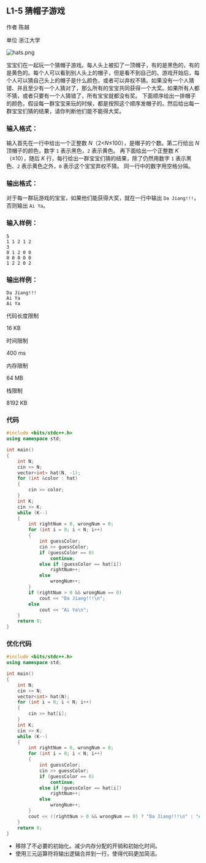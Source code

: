 ## **L1-5 猜帽子游戏**

作者 陈越

单位 浙江大学

![hats.png](https://gitee.com/chen-houchao/images/raw/master/114c3de7-56ef-41af-8e43-db9a3fc769fc.png)

宝宝们在一起玩一个猜帽子游戏。每人头上被扣了一顶帽子，有的是黑色的，有的是黄色的。每个人可以看到别人头上的帽子，但是看不到自己的。游戏开始后，每个人可以猜自己头上的帽子是什么颜色，或者可以弃权不猜。如果没有一个人猜错、并且至少有一个人猜对了，那么所有的宝宝共同获得一个大奖。如果所有人都不猜，或者只要有一个人猜错了，所有宝宝就都没有奖。
下面顺序给出一排帽子的颜色，假设每一群宝宝来玩的时候，都是按照这个顺序发帽子的。然后给出每一群宝宝们猜的结果，请你判断他们能不能得大奖。

### 输入格式：

输入首先在一行中给出一个正整数 *N*（2<*N*≤100），是帽子的个数。第二行给出 *N* 顶帽子的颜色，数字 `1` 表示黑色，`2` 表示黄色。
再下面给出一个正整数 *K*（≤10），随后 *K* 行，每行给出一群宝宝们猜的结果，除了仍然用数字 `1` 表示黑色、`2` 表示黄色之外，`0` 表示这个宝宝弃权不猜。
同一行中的数字用空格分隔。

### 输出格式：

对于每一群玩游戏的宝宝，如果他们能获得大奖，就在一行中输出 `Da Jiang!!!`，否则输出 `Ai Ya`。

### 输入样例：

```in
5
1 1 2 1 2
3
0 1 2 0 0
0 0 0 0 0
1 2 2 0 2
```

### 输出样例：

```out
Da Jiang!!!
Ai Ya
Ai Ya
```

代码长度限制

16 KB

时间限制

400 ms

内存限制

64 MB

栈限制

8192 KB

### 代码

```c++
#include <bits/stdc++.h>
using namespace std;

int main()
{
    int N;
    cin >> N;
    vector<int> hat(N, -1);
    for (int &color : hat)
    {
        cin >> color;
    }
    int K;
    cin >> K;
    while (K--)
    {
        int rightNum = 0, wrongNum = 0;
        for (int i = 0; i < N; i++)
        {
            int guessColor;
            cin >> guessColor;
            if (guessColor == 0)
                continue;
            else if (guessColor == hat[i])
                rightNum++;
            else
                wrongNum++;
        }
        if (rightNum > 0 && wrongNum == 0)
            cout << "Da Jiang!!!\n";
        else
            cout << "Ai Ya\n";
    }
    return 0;
}
```

### 优化代码

```c++
#include <bits/stdc++.h>
using namespace std;

int main()
{
    int N;
    cin >> N;
    vector<int> hat(N);
    for (int i = 0; i < N; i++)
    {
        cin >> hat[i];
    }
    int K;
    cin >> K;
    while (K--)
    {
        int rightNum = 0, wrongNum = 0;
        for (int i = 0; i < N; i++)
        {
            int guessColor;
            cin >> guessColor;
            if (guessColor == 0)
                continue;
            else if (guessColor == hat[i])
                rightNum++;
            else
                wrongNum++;
        }
        cout << ((rightNum > 0 && wrongNum == 0) ? "Da Jiang!!!\n" : "Ai Ya\n");
    }
    return 0;
}
```

- 移除了不必要的初始化。减少内存分配的开销和初始化时间。
- 使用三元运算符将输出逻辑合并到一行，使得代码更加简洁。